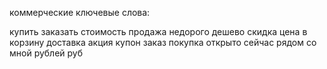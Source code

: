 коммерческие ключевые слова:

купить
заказать
стоимость
продажа
недорого
дешево
скидка
цена
в корзину
доставка
акция
купон
заказ
покупка
открыто сейчас
рядом со мной
рублей
руб

